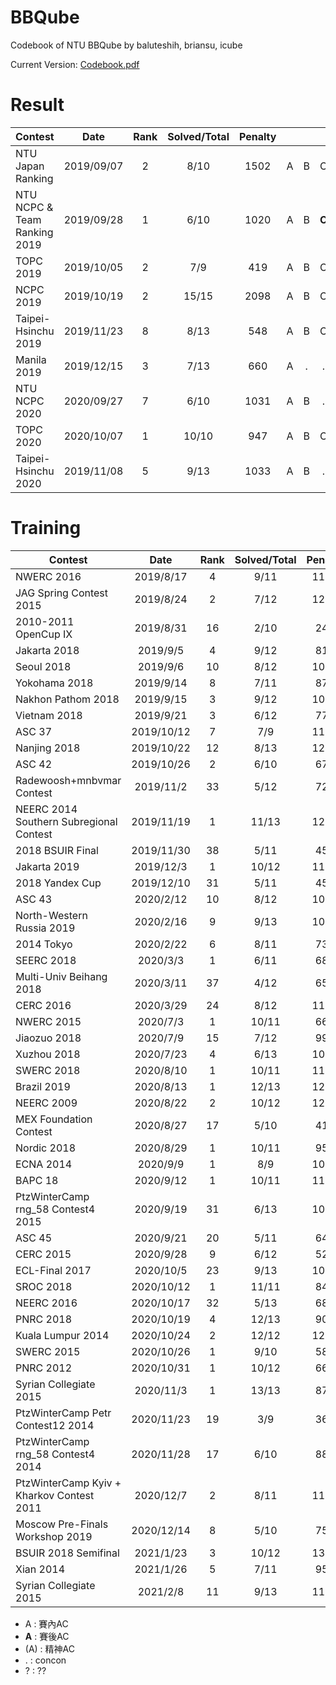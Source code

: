 # BBQube
Codebook of NTU BBQube by baluteshih, briansu, icube

Current Version: [Codebook.pdf](https://github.com/brianbbsu/BBQube/blob/codebook/codebook.pdf)

# Result

| Contest                   | Date          | Rank | Solved/Total | Penalty |   |   |   |   |   |   |   |   |   |   |   |   |   |
| --------------------------|:-------------:|:----:|:------------:|:--------:|:-:|:-:|:-:|:-:|:-:|:-:|:-:|:-:|:-:|:-:|:-:|:-:|:-:|
| NTU Japan Ranking             | 2019/09/07    |  2  | 8/10  | 1502 | A | B | C | D | E | F | G | . | I | . |
| NTU NCPC & Team Ranking 2019  | 2019/09/28    |  1  | 6/10  | 1020 | A | B | **C** | D | **E** | (F) | G | (H) | I | J |
| TOPC 2019                     | 2019/10/05    |  2  | 7/9   | 419  | A | B | C | D | . | F | **G** | H | I |
| NCPC 2019                     | 2019/10/19    |  2  | 15/15 | 2098 | A | B | C | D | E | F | G | H | I | J | K | L | M~O |
| Taipei-Hsinchu 2019           | 2019/11/23    |  8  | 8/13  | 548  | A | B | C | D | E | . | . | H | . | J | K | (L) | . |
| Manila 2019                   | 2019/12/15    |  3  | 7/13  | 660  | A | . | . | D | E | . | . | H | I | . | . | L | M |
| NTU NCPC 2020                 | 2020/09/27    |  7  | 6/10  | 1031 | A | B | . | D | E | F | G | H | . | . |
| TOPC 2020                     | 2020/10/07    |  1  | 10/10 | 947  | A | B | C | D | E | F | G | H | I |
| Taipei-Hsinchu 2020           | 2019/11/08    |  5  | 9/13  | 1033 | A | B | . | . | E | F | G | H | I | . | K | . | M |

# Training

| Contest                   | Date          | Rank | Solved/Total | Penalty |   |   |   |   |   |   |   |   |   |   |   |   |   |
| --------------------------|:-------------:|:----:|:------------:|:--------:|:-:|:-:|:-:|:-:|:-:|:-:|:-:|:-:|:-:|:-:|:-:|:-:|:-:|
| NWERC 2016                    | 2019/8/17     |  4  | 9/11  | 1118 | A | B | C | **D** | E | F | **G** | H | I | J | K |
| JAG Spring Contest 2015       | 2019/8/24     |  2  | 7/12  | 1251 | A | **B** | . | D | E | F | G | . | **I** | . | K | L |
| 2010-2011 OpenCup IX          | 2019/8/31     |  16 | 2/10  | 248  | . | . | . | . | E | **F** | **G** | H | . | **J** |
| Jakarta 2018                  | 2019/9/5      |  4  | 9/12  | 816  | A | (B) | **C** | D | (E) | F | G | H | I | J | K | L |
| Seoul 2018                    | 2019/9/6      |  10 | 8/12  | 1042 | A | B | **C** | D | E | F | **G** | . | . | J | K | L |
| Yokohama 2018                 | 2019/9/14     |  8  | 7/11  | 878  | A | B | C | D | **E** | . | G | . | **I** | J | K |
| Nakhon Pathom 2018            | 2019/9/15     |  3  | 9/12  | 1070 | A | **B** | C | D | E | **F** | G | H | . | J | K | L |
| Vietnam 2018                  | 2019/9/21     |  3  | 6/12  | 770  | **A** | **B** | C | D | . | **F** | **G** | H | I | J | **K** | L |
| ASC 37                        | 2019/10/12    |  7  | 7/9   | 1118 | A | B | . | D | E | F | G | H | . |
| Nanjing 2018                  | 2019/10/22    |  12 | 8/13  | 1279 | A | B | . | D | . | . | G | . | I | J | K | . | M |
| ASC 42                        | 2019/10/26    |  2  | 6/10  | 675  | (A) | B | C | D | . | F | G | . | . | J |
| Radewoosh+mnbvmar Contest     | 2019/11/2     |  33 | 5/12  | 724  | A | . | C | . | . | . | . | H | . | J | K | . |
| NEERC 2014 Southern Subregional Contest  | 2019/11/19    | 1 | 11/13 | 1248 | A | B | C | D | E | F | G | **H** | I | J | K | **L** | M |
| 2018 BSUIR Final              | 2019/11/30    |  38 | 5/11  | 452  | A | . | . | D | **E** | F | . | H | I | . | . |
| Jakarta 2019                  | 2019/12/3     |  1  | 10/12 | 1179 | A | B | C | . | E | F | G | H | . | J | K | L |
| 2018 Yandex Cup               | 2019/12/10    |  31 | 5/11  | 457  | A | . | C | . | . | F | **G** | H | **I** | . | K |
| ASC 43                        | 2020/2/12     |  10 | 8/12  | 1098 | . | B | **C** | D | . | **F** | G | H | I | J | K | L |
| North-Western Russia 2019     | 2020/2/16     |  9  | 9/13  | 1051 | A | B | C | . | E | . | . | H | I | J | K | **L** | M |
| 2014 Tokyo                    | 2020/2/22     |  6  | 8/11  | 731  | A | B | C | D | E | F | G | . | I | . | . |
| SEERC 2018                    | 2020/3/3      |  1  | 6/11  | 683  | **A** | B | C | . | E | **F** | G | . | I | . | K |
| Multi-Univ Beihang 2018       | 2020/3/11     |  37 | 4/12  | 657  | . | B | . | . | E | . | G | H | . | **J** | . | . |
| CERC 2016                     | 2020/3/29     |  24 | 8/12  | 1155 | A | B | C | . | . | F | . | H | . | J | K | L |
| NWERC 2015                    | 2020/7/3      |  1  | 10/11 | 661  | A | B | C | D | E | . | G | H | I | J | K |
| Jiaozuo 2018                  | 2020/7/9      |  15 | 7/12  | 991  | A | **B** | C | D | E | F | . | H | I | . | **K** | . |
| Xuzhou 2018                   | 2020/7/23     |  4  | 6/13  | 1045 | A | . | C | . | . | . | G | H | I | . | . | . | M |
| SWERC 2018                    | 2020/8/10     |  1  | 10/11 | 1116 | A | B | C | D | E | F | G | H | I | . | K |
| Brazil 2019                   | 2020/8/13     |  1  | 12/13 | 1234 | A | B | . | D | E | F | G | H | I | J | K | L | M |
| NEERC 2009                    | 2020/8/22     |  2  | 10/12 | 1232 | A | B | C | . | E | F | . | H | I | J | K | L |
| MEX Foundation Contest        | 2020/8/27     |  17 | 5/10  | 411  | **A** | . | . | . | E | F | G  | H | I | . |
| Nordic 2018                   | 2020/8/29     |  1  | 10/11 | 957  | A | B | C | D | E | **F** | G | H | I | J | K |
| ECNA 2014                     | 2020/9/9      |  1  | 8/9   | 1065 | A | B | C | D | E | F | G | H | **I** |
| BAPC 18                       | 2020/9/12     |  1  | 10/11 | 1119 | A | B | C | **D** | E | F | G | H | I | J | K |
| PtzWinterCamp rng_58 Contest4 2015 | 2020/9/19 | 31 | 6/13  | 1060 | **A** | B | C | . | E | F | . | H | . | **J** | . | L | . |
| ASC 45                        | 2020/9/21     |  20 | 5/11  | 646  | A | B | . | D | . | F | . | . | . | . | K |
| CERC 2015                     | 2020/9/28     |  9  | 6/12  | 529  | A | B | . | D | . | . | . | H | . | J | K | . |
| ECL-Final 2017                | 2020/10/5     |  23 | 9/13  | 1060 | A | B | C | . | . | . | G | H | . | J | K | L | M |
| SROC 2018                     | 2020/10/12    |  1  | 11/11 | 846  | A | B | C | D | E | F | G | H | I | J | K |
| NEERC 2016                    | 2020/10/17    |  32 | 5/13  | 688  | A | B | . | . | E | F | . | H | . | . | . | . | . |
| PNRC 2018                     | 2020/10/19    |  4  | 12/13 | 904  | A | B | C | D | E | F | G | H | I | J | K | L | **M** |
| Kuala Lumpur 2014             | 2020/10/24    |  2  | 12/12 | 1282 | A | B | C | D | E | F | G | H | I | J | K | L |
| SWERC 2015                    | 2020/10/26    |  1  | 9/10  | 587  | A | B | C | D | E | F | G | H | . | J |
| PNRC 2012                     | 2020/10/31    |  1  | 10/12 | 661  | A | B | **C** | D | E | . | G | H | I | J | K | L |
| Syrian Collegiate 2015        | 2020/11/3     |  1  | 13/13 | 874  | A | B | C | D | E | F | G | H | I | J | K | L | M |
| PtzWinterCamp Petr Contest12 2014 | 2020/11/23 | 19 | 3/9   | 364  | **A** | . | C | . | E | . | G | . | **I** |
| PtzWinterCamp rng_58 Contest4 2014 | 2020/11/28 | 17 | 6/10 | 888  | A | B | C | D | . | F | . | H | . | . |
| PtzWinterCamp Kyiv + Kharkov Contest 2011 | 2020/12/7 | 2 | 8/11 | 1185 | A | . | C | . | E | F | . | H | I | J | K |
| Moscow Pre-Finals Workshop 2019 | 2020/12/14 | 8 | 5/10 | 751 | A | . | . | . | E | F | . | . | I | J |
| BSUIR 2018 Semifinal          | 2021/1/23    |  3  | 10/12 | 1354 | A | B | C | . | E | F | G | H | I | . | K | L |
| Xian 2014                     | 2021/1/26    |  5  | 7/11  | 954  | A | . | C | . | . | F | G | H | I | . | K |
| Syrian Collegiate 2015        | 2021/2/8     |  11 | 9/13  | 1163 | . | B | C | D | E | . | G | H | I | . | K | **L** | M |

- A : 賽內AC
- **A** : 賽後AC
- (A) : 精神AC
- . : concon
- ? : ??
